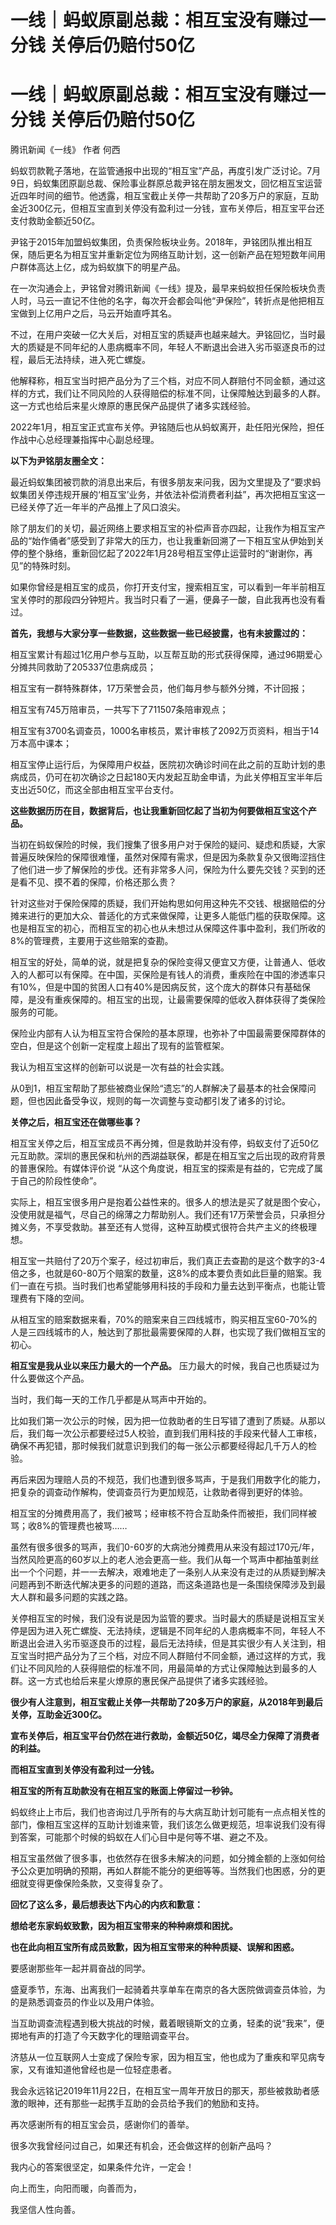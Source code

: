 # 一线｜蚂蚁原副总裁：相互宝没有赚过一分钱 关停后仍赔付50亿

# 一线｜蚂蚁原副总裁：相互宝没有赚过一分钱 关停后仍赔付50亿

腾讯新闻《一线》 作者 何西

蚂蚁罚款靴子落地，在监管通报中出现的“相互宝”产品，再度引发广泛讨论。7月9日，蚂蚁集团原副总裁、保险事业群原总裁尹铭在朋友圈发文，回忆相互宝运营近四年时间的细节。他透露，相互宝截止关停一共帮助了20多万户的家庭，互助金近300亿元，但相互宝直到关停没有盈利过一分钱，宣布关停后，相互宝平台还支付救助金额近50亿。

尹铭于2015年加盟蚂蚁集团，负责保险板块业务。2018年，尹铭团队推出相互保，随后更名为相互宝并重新定位为网络互助计划，这一创新产品在短短数年间用户群体高达上亿，成为蚂蚁旗下的明星产品。

在一次沟通会上，尹铭曾对腾讯新闻《一线》提及，最早来蚂蚁担任保险板块负责人时，马云一直记不住他的名字，每次开会都会叫他“尹保险”，转折点是他把相互宝做到上亿用户之后，马云开始直呼其名。

不过，在用户突破一亿大关后，对相互宝的质疑声也越来越大。尹铭回忆，当时最大的质疑是不同年纪的人患病概率不同，年轻人不断退出会进入劣币驱逐良币的过程，最后无法持续，进入死亡螺旋。

他解释称，相互宝当时把产品分为了三个档，对应不同人群赔付不同金额，通过这样的方式，我们让不同风险的人获得赔偿的标准不同，让保障触达到最多的人群。这一方式也给后来星火燎原的惠民保产品提供了诸多实践经验。

2022年1月，相互宝正式宣布关停。尹铭随后也从蚂蚁离开，赴任阳光保险，担任作战中心总经理兼指挥中心副总经理。

**以下为尹铭朋友圈全文：**

最近蚂蚁集团被罚款的消息出来后，有很多朋友来问我，因为文里提及了“要求蚂蚁集团关停违规开展的‘相互宝’业务，并依法补偿消费者利益”，再次把相互宝这一已经关停了近一年半的产品推上了风口浪尖。

除了朋友们的关切，最近网络上要求相互宝的补偿声音亦四起，让我作为相互宝产品的“始作俑者”感受到了非常大的压力，也让我重新回溯了一下相互宝从伊始到关停的整个脉络，重新回忆起了2022年1月28号相互宝停止运营时的“谢谢你，再见”的特殊时刻。

如果你曾经是相互宝的成员，你打开支付宝，搜索相互宝，可以看到一年半前相互宝关停时的那段四分钟短片。我当时只看了一遍，便鼻子一酸，自此我再也没有看过。

**首先，我想与大家分享一些数据，这些数据一些已经披露，也有未披露过的：**

相互宝累计有超过1亿用户参与互助，以互帮互助的形式获得保障，通过96期爱心分摊共同救助了205337位患病成员；

相互宝有一群特殊群体，17万荣誉会员，他们每月参与额外分摊，不计回报；

相互宝有745万陪审员，一共写下了711507条陪审观点；

相互宝有3700名调查员，1000名审核员，累计审核了2092万页资料，相当于14万本高中课本；

相互宝停止运行后，为保障用户权益，医院初次确诊时间在此之前的互助计划的患病成员，仍可在初次确诊之日起180天内发起互助金申请，为此关停相互宝半年后支出近50亿，而这全部由相互宝平台支付。

**这些数据历历在目，数据背后，也让我重新回忆起了当初为何要做相互宝这个产品。**

当初在蚂蚁保险的时候，我们搜集了很多用户对于保险的疑问、疑虑和质疑，大家普遍反映保险的保障很难懂，虽然对保障有需求，但是因为条款复杂又很晦涩挡住了他们进一步了解保险的步伐。还有非常多人问，保险为什么要先交钱？买到的还是看不见、摸不着的保障，价格还那么贵？

针对这些对于保险保障的质疑，我们开始构思如何用这种先不交钱、根据赔偿的分摊来进行的更加大众、普适化的方式来做保障，让更多人能低门槛的获取保障。这也是相互宝的初心，而相互宝的初心也从未想过从保障这件事中盈利，我们所收的8%的管理费，主要用于这些赔案的查勘。

相互宝的好处，简单的说，就是把复杂的保险变得又便宜又方便，让普通人、低收入的人都可以有保障。在中国，买保险是有钱人的消费，重疾险在中国的渗透率只有10%，但是中国的贫困人口有40%是因病反贫，这个庞大的群体只有基础保障，是没有重疾保障的。相互宝的出现，让最需要保障的低收入群体获得了类保险服务的可能。

保险业内部有人认为相互宝符合保险的基本原理，也弥补了中国最需要保障群体的空白，但是这个创新一定程度上超出了现有的监管框架。

我认为相互宝这样的创新可以说是一次有益的社会实践。

从0到1，相互宝帮助了那些被商业保险“遗忘”的人群解决了最基本的社会保障问题，但也因此备受争议，规则的每一次调整与变动都引发了诸多的讨论。

**关停之后，相互宝还在做哪些事？**

相互宝关停之后，相互宝成员不再分摊，但是救助并没有停，蚂蚁支付了近50亿元互助款。深圳的惠民保和杭州的西湖益联保，都是在相互宝之后出现的政府背景的普惠保险。有媒体评价说
“从这个角度说，相互宝的探索是有益的，它完成了属于自己的阶段性使命”。

实际上，相互宝很多用户是抱着公益性来的。很多人的想法是买了就是图个安心，没使用就是福气，尽自己的绵薄之力帮助别人。我们还有17万荣誉会员，只承担分摊义务，不享受救助。甚至还有人觉得，这种互助模式很符合共产主义的终极理想。

相互宝一共赔付了20万个案子，经过初审后，我们真正去查勘的是这个数字的3-4倍之多，也就是60-80万个赔案的数量，这8%的成本要负责如此巨量的赔案。我们一直在亏损。当时我们也希望能够用科技的手段和力量去达到平衡点，也能让管理费有下降的空间。

从相互宝的赔案数据来看，70%的赔案来自三四线城市，购买相互宝60-70%的人是三四线城市的人，触达到了那批最需要保障的人群，也实现了我们做相互宝的初心。

**相互宝是我从业以来压力最大的一个产品。** 压力最大的时候，我自己也质疑过为什么要做这个产品。

当时，我们每一天的工作几乎都是从骂声中开始的。

比如我们第一次公示的时候，因为把一位救助者的生日写错了遭到了质疑。从那以后，我们每一次公示都要经过5人校验，直到我们用科技的手段来代替人工审核，确保不再犯错，那时候我们就意识到我们的每一张公示都要经得起几千万人的检验。

再后来因为理赔人员的不规范，我们也遭到很多骂声，于是我们用数字化的能力，把复杂的调查动作解构，使调查员行为更加规范，让救助者得到更好的体验。

相互宝的分摊费用高了，我们被骂；经审核不符合互助条件而被拒，我们同样被骂；收8%的管理费也被骂……

虽然有很多很多的骂声，我们0-60岁的大病池分摊费用从来没有超过170元/年，当然风险更高的60岁以上的老人池会更高一些。我们从每一个骂声中都抽茧剥丝出一个个问题，并一一去解决，艰难地走了一条别人从来没有走过的从质疑到解决问题再到不断迭代解决更多的问题的道路，而这条道路也是一条围绕保障涉及到最大人群和最多问题的实践之路。

关停相互宝的时候，我们没有说是因为监管的要求。当时最大的质疑是说相互宝关停是因为进入死亡螺旋、无法持续，逻辑是不同年纪的人患病概率不同，年轻人不断退出会进入劣币驱逐良币的过程，最后无法持续，但是其实很少有人关注到，相互宝当时把产品分为了三个档，对应不同人群赔付不同金额，通过这样的方式，我们让不同风险的人获得赔偿的标准不同，用最简单的方式让保障触达到最多的人群。这一方式也给后来星火燎原的惠民保产品提供了诸多实践经验。

**很少有人注意到，相互宝截止关停一共帮助了20多万户的家庭，从2018年到最后关停，互助金近300亿。**

**宣布关停后，相互宝平台仍然在进行救助，金额近50亿，竭尽全力保障了消费者的利益。**

**而相互宝直到关停没有盈利过一分钱。**

**相互宝的所有互助款没有在相互宝的账面上停留过一秒钟。**

蚂蚁终止上市后，我们也咨询过几乎所有的与大病互助计划可能有一点点相关性的部门，像相互宝这样的互助计划谁来管，我们该怎么做更规范，坦率说我们没有得到答案，可能那个时候的蚂蚁在人们心目中是何等不堪、避之不及。

相互宝虽然做了很多事，也依然存在很多未解决的问题，如分摊金额的上涨如何给予公众更加明确的预期，再如人群能不能分的更细等等。当然我们也困惑，分的更细就变得更像保险条款，又变得复杂了。

**回忆了这么多，最后想表达下内心的内疚和歉意：**

**想给老东家蚂蚁致歉，因为相互宝带来的种种麻烦和困扰。**

**也在此向相互宝所有成员致歉，因为相互宝带来的种种质疑、误解和困惑。**

要感谢那些年一起并肩奋战的同学。

盛夏季节，东海、出离我们一起骑着共享单车在南京的各大医院做调查员体验，为的是熟悉调查员的作业以及用户体验。

当互助调查流程遇到极大挑战的时候，戴着眼镜斯文的立勇，轻柔的说“我来”，便掷地有声的打造了今天数字化的理赔调查平台。

济慈从一位互联网人士变成了保险专家，因为相互宝，他也成为了重疾和罕见病专家，又有谁知道他曾经也是一位轻症患者。

我会永远铭记2019年11月22日，在相互宝一周年开放日的那天，那些被救助者感激的眼神，还有那些一起携手互助的会员给予我们的勉励和支持。

再次感谢所有的相互宝会员，感谢你们的善举。

很多次我曾经问过自己，如果还有机会，还会做这样的创新产品吗？

我内心的答案很坚定，如果条件允许，一定会！

向上而生，向阳而暖，向善而为，

我坚信人性向善。

